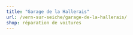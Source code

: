 ```yaml
---
title: "Garage de la Hallerais"
url: /vern-sur-seiche/garage-de-la-hallerais/
shop: réparation de voitures
---
```

